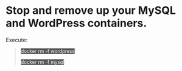 # Stop and remove up your MySQL and WordPress containers.

Execute:

> <span align="left" style="color:#FFF;background:#555;font:Courier New; font-size: 90%;"> docker rm -f wordpress </span>
>
> <span align="left" style="color:#FFF;background:#555;font:Courier New; font-size: 90%;"> docker rm -f mysql </span>

<br/>
